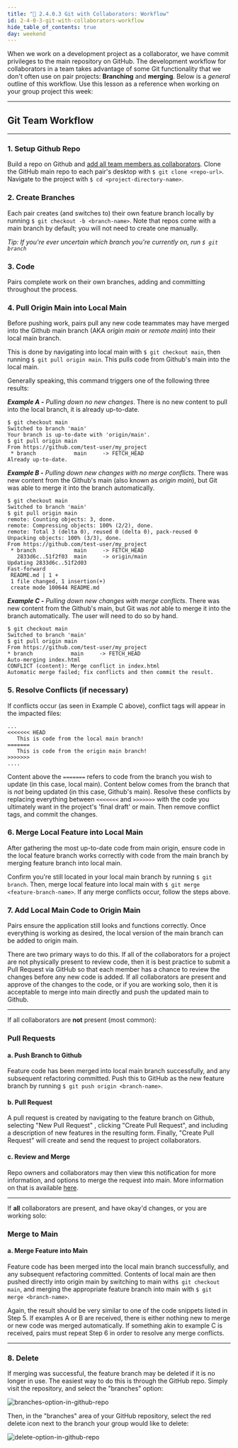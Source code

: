 ```yaml
---
title: "📓 2.4.0.3 Git with Collaborators: Workflow"
id: 2-4-0-3-git-with-collaborators-workflow
hide_table_of_contents: true
day: weekend
---
```


When we work on a development project as a collaborator, we have commit privileges to the main repository on GitHub.  The development workflow for collaborators in a team takes advantage of some Git functionality that we don't often use on pair projects: **Branching** and **merging**.  Below is a _general_ outline of this workflow. Use this lesson as a reference when working on your group project this week:

---

## Git Team Workflow
---

### 1.  Setup Github Repo
Build a repo on Github and [add all team members as collaborators](https://www.learnhowtoprogram.com/lessons/git-with-collaborators-setup). Clone the GitHub main repo to each pair's desktop with `$ git clone <repo-url>`. Navigate to the project with `$ cd <project-directory-name>`.

### 2.  Create Branches
Each pair creates (and switches to) their own feature branch locally by running `$ git checkout -b <branch-name>`. Note that repos come with a main branch by default; you will not need to create one manually.

_Tip: If you're ever uncertain which branch you're currently on, run `$ git branch`_

### 3.  Code

Pairs complete work on their own branches, adding and committing throughout the process.

### 4.  Pull Origin Main into Local Main

Before pushing work, pairs pull any new code teammates may have merged into the Github main branch (AKA _origin main_ or _remote main_) into their local main branch.  

This is done by navigating into local main  with `$ git checkout main`, then running `$ git pull origin main`.  This pulls code from Github's main into the local main.

Generally speaking, this command triggers one of the following three results:

_**Example A -** Pulling down no new changes_.  There is no new content to pull into the local branch, it is already up-to-date.

```
$ git checkout main
Switched to branch 'main'
Your branch is up-to-date with 'origin/main'.
$ git pull origin main
From https://github.com/test-user/my_project
 * branch            main     -> FETCH_HEAD
Already up-to-date.
```

_**Example B -**  Pulling down new changes with no merge conflicts_.  There was new content from the Github's main (also known as _origin main_), but Git was able to merge it into the branch automatically.

```
$ git checkout main
Switched to branch 'main'
$ git pull origin main
remote: Counting objects: 3, done.
remote: Compressing objects: 100% (2/2), done.
remote: Total 3 (delta 0), reused 0 (delta 0), pack-reused 0
Unpacking objects: 100% (3/3), done.
From https://github.com/test-user/my_project
 * branch            main     -> FETCH_HEAD
   2833d6c..51f2f03  main     -> origin/main
Updating 2833d6c..51f2d03
Fast-forward
 README.md | 1 +
 1 file changed, 1 insertion(+)
 create mode 100644 README.md
```

_**Example C -** Pulling down new changes with merge conflicts_.  There was new content from the Github's main, but Git was _not_ able to merge it into the branch automatically. The user will need to do so by hand.

```
$ git checkout main
Switched to branch 'main'
$ git pull origin main
From https://github.com/test-user/my_project
* branch            main     -> FETCH_HEAD
Auto-merging index.html
CONFLICT (content): Merge conflict in index.html
Automatic merge failed; fix conflicts and then commit the result.
```

### 5. Resolve Conflicts (if necessary)

If conflicts occur (as seen in Example C above), conflict tags will appear in the impacted files:

```
...
<<<<<<< HEAD
   This is code from the local main branch!
=======
   This is code from the origin main branch!
>>>>>>>
....
```

Content above the `=======` refers to code from the branch you wish to update (in this case,  local main). Content below comes from the branch that is _not_ being updated  (in this case, Github's main). Resolve these conflicts by replacing everything between `<<<<<<<` and `>>>>>>>` with the code you ultimately want in the project's 'final draft' or main. Then remove conflict tags, and commit the changes.

### 6.  Merge Local Feature into Local Main

After gathering the most up-to-date code from main origin, ensure code in the local feature branch works correctly with code from the main branch by merging feature branch into local main.

Confirm you're still located in your local main branch by running `$ git branch`. Then, merge local feature into local main with `$ git merge <feature-branch-name>`. If any merge conflicts occur, follow the steps above.

### 7.  Add Local Main Code to Origin Main

Pairs ensure the application still looks and functions correctly. Once everything is working as desired, the local version of the main branch can be added to origin main.

There are two primary ways to do this. If all of the collaborators for a project are not physically present to review code, then it is best practice to submit a Pull Request via GitHub so that each member has a chance to review the changes before any new code is added. If all collaborators are present and approve of the changes to the code, or if you are working solo, then it is acceptable to merge into main directly and push the updated main to Github.

---
If all collaborators are **not** present (most common):

### Pull Requests
#### a.  Push Branch to Github
Feature code has been merged into local main branch successfully, and any subsequent refactoring committed. Push this to GitHub as the new feature branch by running `$ git push origin <branch-name>`.

#### b.  Pull Request

A pull request is created by navigating to the feature branch on Github, selecting "New Pull Request" , clicking "Create Pull Request", and including a description of new features in the resulting form. Finally, "Create Pull Request" will create and send the request to project collaborators.  

#### c.  Review and Merge

Repo owners and collaborators may then view this notification for more information, and options to merge the request into main.  More information on that is available [here](https://help.github.com/articles/merging-a-pull-request/).

---

If **all** collaborators are present, and have okay'd changes, or you are working solo:

### Merge to Main

#### a.  Merge Feature into Main

Feature code has been merged into the local main branch successfully, and any subsequent refactoring committed. Contents of local main are then pushed directly into origin main by switching to main with`$ git checkout main`, and merging the appropriate feature branch into main with `$ git merge <branch-name>`.

Again, the result should be very similar to one of the code snippets listed in Step 5. If examples A or B are received, there is either nothing new to merge or  new code was merged automatically. If something akin to example C is received, pairs must repeat Step 6 in order to resolve any merge conflicts.

---

### 8.  Delete

If merging was successful, the feature branch may be deleted if it is no longer in use. The easiest way to do this is through the GitHub repo. Simply visit the repository, and select the "branches" option:

![branches-option-in-github-repo](https://learnhowtoprogram.s3.us-west-2.amazonaws.com/SHARED/git-with-collaborators-workflow/branch-option-in-github-repo.png)

Then, in the "branches" area of your GitHub repository, select the red delete icon next to the branch your group would like to delete:

![delete-option-in-github-repo](https://learnhowtoprogram.s3.us-west-2.amazonaws.com/SHARED/git-with-collaborators-workflow/delete-branch-through-github.png)
